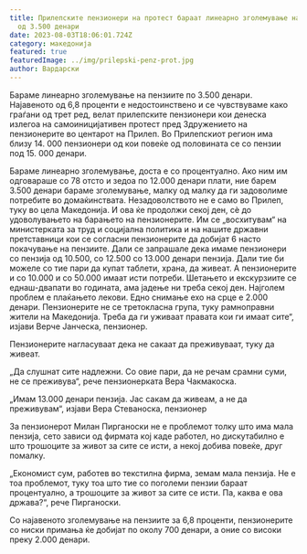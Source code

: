 ```yaml
---
title: Прилепските пензионери на протест бараат линеарно зголемување на пензиите
  од 3.500 денари
date: 2023-08-03T18:06:01.724Z
category: македонија
featured: true
featuredImage: ../img/prilepski-penz-prot.jpg
author: Вардарски
---
```

<!--StartFragment-->

Бараме линеарно зголемување на пензиите по 3.500 денари. Најавеното од 6,8 проценти е недостоинствено и се чувствуваме како граѓани од трет ред, велат прилепските пензионери кои денеска излегоа на самоиницијативен протест пред Здружението на пензионерите во центарот на Прилеп. Во Прилепскиот регион има близу 14. 000 пензионери од кои повеќе од половината се со пензии под 15. 000 денари.



<!--EndFragment--><!--StartFragment-->

Бараме линеарно зголемување, доста е со процентуално. Ако ним им одговараше со 78 отсто и зедоа по 12.000 денари плати, ние барем 3.500 денари бараме зголемување, малку од малку да ги задоволиме потребите во домаќинствата. Незадоволството не е само во Прилеп, туку во цела Македонија. И ова ќе продолжи секој ден, сѐ до удоволувањето на барањето на пензионерите. Им се „восхитувам“ на министерката за труд и социјална политика и на нашите државни претставници кои се согласни пензионерите да добијат 6 насто покачување на пензиите. Дали се запрашале дека имаме пензионери со пензија од 10.500, со 12.500 со 13.000 денари пензија. Дали тие би можеле со тие пари да купат таблети, храна, да живеат. А пензионерите и со 10.000 и со 50.000 имаат исти потреби. Шетањето и екскурзиите се еднаш-двапати во годината, ама јадење ни треба секој ден. Најголем проблем е плаќањето лекови. Едно снимање ехо на срце е 2.000 денари. Пензионерите не се третокласна група, туку рамноправни жители на Македонија. Треба да ги уживаат правата кои ги имаат сите“, изјави Верче Јанческа, пензионер.

Пензионерите нагласуваат дека не сакаат да преживуваат, туку да живеат.

„Да слушнат сите надлежни. Со овие пари, да не речам срамни суми, не се преживува“, рече пензионерката Вера Чакмакоска.

„Имам 13.000 денари пензија. Јас сакам да живеам, а не да преживувам“, изјави Вера Стеваноска, пензионер

За пензионерот Милан Пирганоски не е проблемот толку што има мала пензија, сето зависи од фирмата кој каде работел, но дискутабилно е што трошоците за живот за сите се исти, а некој добива повеќе, друг помалку.

„Економист сум, работев во текстилна фирма, земам мала пензија. Не е тоа проблемот, туку тоа што тие со поголеми пензии бараат процентуално, а трошоците за живот за сите се исти. Па, каква е ова држава?“, рече Пирганоски.

Со најавеното зголемување на пензиите за 6,8 проценти, пензионерите со ниски примања ќе добијат по околу 700 денари, а оние со високи преку 2.000 денари.

<!--EndFragment-->